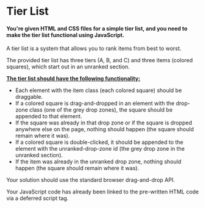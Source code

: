 # Tier List

#### You're given HTML and CSS files for a simple tier list, and you need to make the tier list functional using JavaScript.

A tier list is a system that allows you to rank items from best to worst. 

The provided tier list has three tiers (A, B, and C) and three items (colored squares), which start out in an unranked section.

<ins>**The tier list should have the following functionality:**</ins>

- Each element with the item class (each colored square) should be draggable.
- If a colored square is drag-and-dropped in an element with the drop-zone class (one of the grey drop zones), the square should be appended to that element. 
- If the square was already in that drop zone or if the square is dropped anywhere else on the page, nothing should happen (the square should remain where it was).
- If a colored square is double-clicked, it should be appended to the element with the unranked-drop-zone id (the grey drop zone in the unranked section). 
- If the item was already in the unranked drop zone, nothing should happen (the square should remain where it was).

Your solution should use the standard browser drag-and-drop API.

Your JavaScript code has already been linked to the pre-written HTML code via a deferred script tag.
